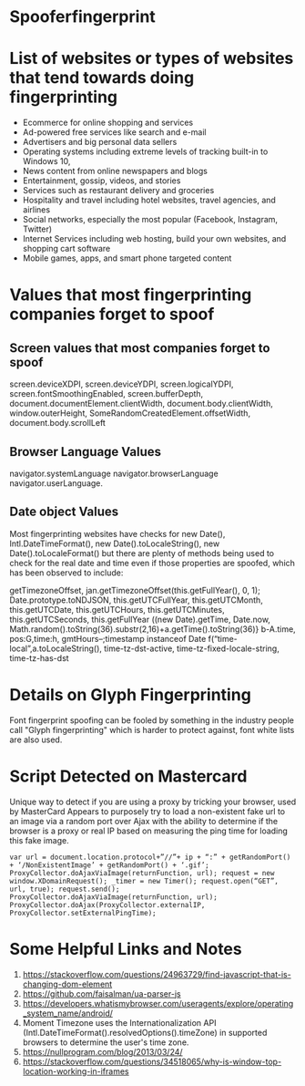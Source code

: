 # Spooferfingerprint

# List of websites or types of websites that tend towards doing fingerprinting 

- Ecommerce for online shopping and services
- Ad-powered free services like search and e-mail
- Advertisers and big personal data sellers
- Operating systems including extreme levels of tracking built-in to Windows 10,
- News content from online newspapers and blogs
- Entertainment, gossip, videos, and stories
- Services such as restaurant delivery and groceries
- Hospitality and travel including hotel websites, travel agencies, and airlines
- Social networks, especially the most popular (Facebook, Instagram, Twitter)
- Internet Services including web hosting, build your own websites, and shopping cart software
- Mobile games, apps, and smart phone targeted content


# Values that most fingerprinting companies forget to spoof 

## Screen values that most companies forget to spoof 

screen.deviceXDPI, screen.deviceYDPI, screen.logicalYDPI, screen.fontSmoothingEnabled, screen.bufferDepth, document.documentElement.clientWidth, document.body.clientWidth, window.outerHeight, SomeRandomCreatedElement.offsetWidth, document.body.scrollLeft 

## Browser Language Values 

navigator.systemLanguage
navigator.browserLanguage
navigator.userLanguage.


## Date object Values 

Most fingerprinting websites have checks for new Date(), Intl.DateTimeFormat(), new Date().toLocaleString(), new Date().toLocaleFormat() but there are plenty of methods being used to check for the real date and time even if those properties are spoofed, which has been observed to include:


getTimezoneOffset, jan.getTimezoneOffset(this.getFullYear(), 0, 1);
Date.prototype.toNDJSON,
this.getUTCFullYear, this.getUTCMonth, this.getUTCDate, this.getUTCHours, this.getUTCMinutes, this.getUTCSeconds, this.getFullYear
((new Date).getTime,
Date.now,
Math.random().toString(36).substr(2,16)+a.getTime().toString(36)}
b-A.time,
pos:G,time:h, gmtHours–;timestamp instanceof Date
f(“time-local”,a.toLocaleString(), time-tz-dst-active, time-tz-fixed-locale-string, time-tz-has-dst


# Details on Glyph Fingerprinting

Font fingerprint spoofing can be fooled by something in the industry people call "Glyph fingerprinting" which is harder to protect against, font white lists are also used.



# Script Detected on Mastercard 

Unique way to detect if you are using a proxy by tricking your browser, used by MasterCard
Appears to purposely try to load a non-existent fake url to an image via a random port over Ajax with the ability to determine if the browser is a proxy or real IP based on measuring the ping time for loading this fake image.

` var url = document.location.protocol+”//”+ ip + “:” + getRandomPort() + ‘/NonExistentImage’ + getRandomPort() + ‘.gif’;
ProxyCollector.doAjaxViaImage(returnFunction, url);
request = new window.XDomainRequest();
_timer = new Timer();
request.open(“GET”, url, true);
request.send();
ProxyCollector.doAjaxViaImage(returnFunction, url);
ProxyCollector.doAjax(ProxyCollector.externalIP, ProxyCollector.setExternalPingTime); `



# Some Helpful Links and Notes  


1. https://stackoverflow.com/questions/24963729/find-javascript-that-is-changing-dom-element
2. https://github.com/faisalman/ua-parser-js
3. https://developers.whatismybrowser.com/useragents/explore/operating_system_name/android/
4. Moment Timezone uses the Internationalization API (Intl.DateTimeFormat().resolvedOptions().timeZone) in supported browsers to determine the user's time zone.
5. https://nullprogram.com/blog/2013/03/24/
6. https://stackoverflow.com/questions/34518065/why-is-window-top-location-working-in-iframes
